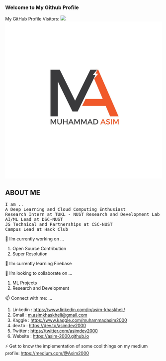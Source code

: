 ### Welcome to My Github Profile 
My GitHub Profile Visitors:
![](https://komarev.com/ghpvc/?username=Asim-2000&label=Visitors+VIEWS&style=plastic&color=blueviolet)
![alt text](https://github.com/Asim-2000/Asim-2000/blob/master/First%20Logo.jpg)

## ABOUT ME
<pre>
I am ..
A Deep Learning and Cloud Computing Enthusiast
Research Intern at TUKL - NUST Research and Development Lab
AI/ML Lead at DSC-NUST
JS Technical and Partnerships at CSC-NUST
Campus Lead at Hack Club
</pre>

🔭 I’m currently working on ...
1. Open Source Contribution
2. Super Resolution 

🌱 I’m currently learning Firebase

👯 I’m looking to collaborate on ...

1. ML Projects
2. Research and Development 

 📫 Connect with me: ...
 
 1. Linkedin : https://www.linkedin.com/in/asim-khaskheli/
 2. Gmail : m.asimkhaskheli@gmail.com
 3. Kaggle : https://www.kaggle.com/muhammadasim2000
 4. dev.to : https://dev.to/asimdev2000
 5. Twitter : https://twitter.com/asimdev2000
 6. Website : https://asim-2000.github.io
 
 ⚡ Get to know the implementation of some cool things on my medium profile: https://medium.com/@Asim2000
  
<!--
**Asim-2000/Asim-2000** is a ✨ _special_ ✨ repository because its `README.md` (this file) appears on your GitHub profile.

Here are some ideas to get you started:

- 🔭 I’m currently working on ...
1. Deep learning projects.
2. Computer Vision projects.
- 🌱 I’m currently learning ...

- 👯 I’m looking to collaborate on ...

- 🤔 I’m looking for help with ...

- 💬 Ask me about ...

- 📫 How to reach me: ...

- 😄 Pronouns: ...

- ⚡ Fun fact: ...

[![Muhammad Asim's DEV Profile](https://d2fltix0v2e0sb.cloudfront.net/dev-badge.svg)](https://dev.to/asimdev)

-->
